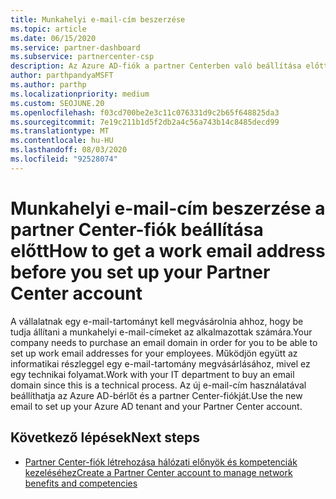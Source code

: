 ```yaml
---
title: Munkahelyi e-mail-cím beszerzése
ms.topic: article
ms.date: 06/15/2020
ms.service: partner-dashboard
ms.subservice: partnercenter-csp
description: Az Azure AD-fiók a partner Centerben való beállítása előtt megismerheti az e-mail-tartomány szükségességét. További információ az e-mail-tartományok megvásárlásáról.
author: parthpandyaMSFT
ms.author: parthp
ms.localizationpriority: medium
ms.custom: SEOJUNE.20
ms.openlocfilehash: f03cd700be2e3c11c076331d9c2b65f648825da3
ms.sourcegitcommit: 7e19c211b1d5f2db2a4c56a743b14c8485decd99
ms.translationtype: MT
ms.contentlocale: hu-HU
ms.lasthandoff: 08/03/2020
ms.locfileid: "92528074"
---
```

# <a name="how-to-get-a-work-email-address-before-you-set-up-your-partner-center-account"></a><span data-ttu-id="6340a-104">Munkahelyi e-mail-cím beszerzése a partner Center-fiók beállítása előtt</span><span class="sxs-lookup"><span data-stu-id="6340a-104">How to get a work email address before you set up your Partner Center account</span></span>

<span data-ttu-id="6340a-105">A vállalatnak egy e-mail-tartományt kell megvásárolnia ahhoz, hogy be tudja állítani a munkahelyi e-mail-címeket az alkalmazottak számára.</span><span class="sxs-lookup"><span data-stu-id="6340a-105">Your company needs to purchase an email domain in order for you to be able to set up work email addresses for your employees.</span></span> <span data-ttu-id="6340a-106">Működjön együtt az informatikai részleggel egy e-mail-tartomány megvásárlásához, mivel ez egy technikai folyamat.</span><span class="sxs-lookup"><span data-stu-id="6340a-106">Work with your IT department to buy an email domain since this is a technical process.</span></span> <span data-ttu-id="6340a-107">Az új e-mail-cím használatával beállíthatja az Azure AD-bérlőt és a partner Center-fiókját.</span><span class="sxs-lookup"><span data-stu-id="6340a-107">Use the new email to set up your Azure AD tenant and your Partner Center account.</span></span>

## <a name="next-steps"></a><span data-ttu-id="6340a-108">Következő lépések</span><span class="sxs-lookup"><span data-stu-id="6340a-108">Next steps</span></span>

- [<span data-ttu-id="6340a-109">Partner Center-fiók létrehozása hálózati előnyök és kompetenciák kezeléséhez</span><span class="sxs-lookup"><span data-stu-id="6340a-109">Create a Partner Center account to manage network benefits and competencies</span></span>](mpn-create-a-partner-center-account.md)
